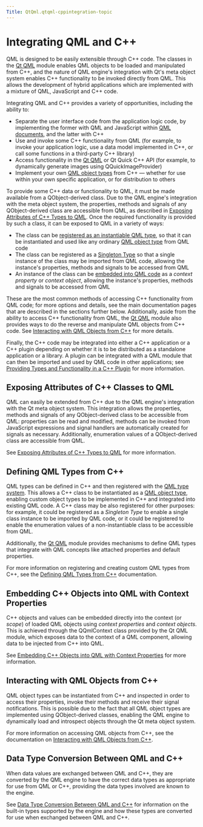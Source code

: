 ```yaml
---
Title: QtQml.qtqml-cppintegration-topic
---
```

        
Integrating QML and C++
=======================

<span class="subtitle"></span>
<span id="details"></span>
QML is designed to be easily extensible through C++ code. The classes in the [Qt QML](../QtQml.qtqml-index.md) module enables QML objects to be loaded and manipulated from C++, and the nature of QML engine's integration with Qt's meta object system enables C++ functionality to be invoked directly from QML. This allows the development of hybrid applications which are implemented with a mixture of QML, JavaScript and C++ code.

Integrating QML and C++ provides a variety of opportunities, including the ability to:

-   Separate the user interface code from the application logic code, by implementing the former with QML and JavaScript within [QML documents](../QtQml.qtqml-documents-topic.md), and the latter with C++
-   Use and invoke some C++ functionality from QML (for example, to invoke your application logic, use a data model implemented in C++, or call some functions in a third-party C++ library)
-   Access functionality in the [Qt QML](../QtQml.qtqml-index.md) or Qt Quick C++ API (for example, to dynamically generate images using QQuickImageProvider)
-   Implement your own [QML object types](../QtQml.qtqml-typesystem-objecttypes.md) from C++ — whether for use within your own specific application, or for distribution to others

To provide some C++ data or functionality to QML, it must be made available from a QObject-derived class. Due to the QML engine's integration with the meta object system, the properties, methods and signals of any QObject-derived class are accessible from QML, as described in [Exposing Attributes of C++ Types to QML](../QtQml.qtqml-cppintegration-exposecppattributes.md). Once the required functionality is provided by such a class, it can be exposed to QML in a variety of ways:

-   The class can be [registered as an instantiable QML type](../QtQml.qtqml-cppintegration-definetypes.md#registering-an-instantiable-object-type), so that it can be instantiated and used like any ordinary [QML object type](../QtQml.qtqml-typesystem-objecttypes.md) from QML code
-   The class can be registered as a [Singleton Type](../QtQml.qtqml-cppintegration-definetypes.md#registering-singleton-objects-with-a-singleton-type) so that a single instance of the class may be imported from QML code, allowing the instance's properties, methods and signals to be accessed from QML
-   An instance of the class can be [embedded into QML code](../QtQml.qtqml-cppintegration-contextproperties.md) as a *context property* or *context object*, allowing the instance's properties, methods and signals to be accessed from QML

These are the most common methods of accessing C++ functionality from QML code; for more options and details, see the main documentation pages that are described in the sections further below. Additionally, aside from the ability to access C++ functionality from QML, the [Qt QML](../QtQml.qtqml-index.md) module also provides ways to do the reverse and manipulate QML objects from C++ code. See [Interacting with QML Objects from C++](../QtQml.qtqml-cppintegration-interactqmlfromcpp.md) for more details.

Finally, the C++ code may be integrated into either a C++ application or a C++ plugin depending on whether it is to be distributed as a standalone application or a library. A plugin can be integrated with a QML module that can then be imported and used by QML code in other applications; see [Providing Types and Functionality in a C++ Plugin](../QtQml.qtqml-modules-cppplugins.md) for more information.

<span id="exposing-attributes-of-c-classes-to-qml"></span>
Exposing Attributes of C++ Classes to QML
-----------------------------------------

QML can easily be extended from C++ due to the QML engine's integration with the Qt meta object system. This integration allows the properties, methods and signals of any QObject-derived class to be accessible from QML: properties can be read and modified, methods can be invoked from JavaScript expressions and signal handlers are automatically created for signals as necessary. Additionally, enumeration values of a QObject-derived class are accessible from QML.

See [Exposing Attributes of C++ Types to QML](../QtQml.qtqml-cppintegration-exposecppattributes.md) for more information.

<span id="defining-qml-types-from-c"></span>
Defining QML Types from C++
---------------------------

QML types can be defined in C++ and then registered with the [QML type system](../QtQml.qtqml-typesystem-topic.md). This allows a C++ class to be instantiated as a [QML object type](../QtQml.qtqml-typesystem-objecttypes.md), enabling custom object types to be implemented in C++ and integrated into existing QML code. A C++ class may be also registered for other purposes: for example, it could be registered as a *Singleton Type* to enable a single class instance to be imported by QML code, or it could be registered to enable the enumeration values of a non-instantiable class to be accessible from QML.

Additionally, the [Qt QML](../QtQml.qtqml-index.md) module provides mechanisms to define QML types that integrate with QML concepts like attached properties and default properties.

For more information on registering and creating custom QML types from C++, see the [Defining QML Types from C++](../QtQml.qtqml-cppintegration-definetypes.md) documentation.

<span id="embedding-c-objects-into-qml-with-context-properties"></span>
Embedding C++ Objects into QML with Context Properties
------------------------------------------------------

C++ objects and values can be embedded directly into the context (or *scope*) of loaded QML objects using *context properties* and *context objects*. This is achieved through the QQmlContext class provided by the Qt QML module, which exposes data to the context of a QML component, allowing data to be injected from C++ into QML.

See [Embedding C++ Objects into QML with Context Properties](../QtQml.qtqml-cppintegration-contextproperties.md) for more information.

<span id="interacting-with-qml-objects-from-c"></span>
Interacting with QML Objects from C++
-------------------------------------

QML object types can be instantiated from C++ and inspected in order to access their properties, invoke their methods and receive their signal notifications. This is possible due to the fact that all QML object types are implemented using QObject-derived classes, enabling the QML engine to dynamically load and introspect objects through the Qt meta object system.

For more information on accessing QML objects from C++, see the documentation on [Interacting with QML Objects from C++](../QtQml.qtqml-cppintegration-interactqmlfromcpp.md).

<span id="data-type-conversion-between-qml-and-c"></span>
Data Type Conversion Between QML and C++
----------------------------------------

When data values are exchanged between QML and C++, they are converted by the QML engine to have the correct data types as appropriate for use from QML or C++, providing the data types involved are known to the engine.

See [Data Type Conversion Between QML and C++](../QtQml.qtqml-cppintegration-data.md) for information on the built-in types supported by the engine and how these types are converted for use when exchanged between QML and C++.

